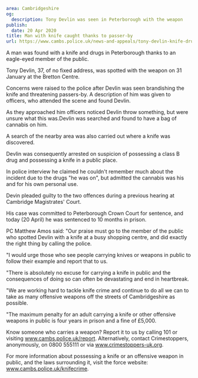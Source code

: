 ```yaml
area: Cambridgeshire
og:
  description: Tony Devlin was seen in Peterborough with the weapon
publish:
  date: 20 Apr 2020
title: Man with knife caught thanks to passer-by
url: https://www.cambs.police.uk/news-and-appeals/tony-devlin-knife-drugs-sentencing
```

A man was found with a knife and drugs in Peterborough thanks to an eagle-eyed member of the public.

Tony Devlin, 37, of no fixed address, was spotted with the weapon on 31 January at the Bretton Centre.

Concerns were raised to the police after Devlin was seen brandishing the knife and threatening passers-by. A description of him was given to officers, who attended the scene and found Devlin.

As they approached him officers noticed Devlin throw something, but were unsure what this was.Devlin was searched and found to have a bag of cannabis on him.

A search of the nearby area was also carried out where a knife was discovered.

Devlin was consequently arrested on suspicion of possessing a class B drug and possessing a knife in a public place.

In police interview he claimed he couldn't remember much about the incident due to the drugs "he was on", but admitted the cannabis was his and for his own personal use.

Devin pleaded guilty to the two offences during a previous hearing at Cambridge Magistrates' Court.

His case was committed to Peterborough Crown Court for sentence, and today (20 April) he was sentenced to 10 months in prison.

PC Matthew Amos said: "Our praise must go to the member of the public who spotted Devlin with a knife at a busy shopping centre, and did exactly the right thing by calling the police.

"I would urge those who see people carrying knives or weapons in public to follow their example and report that to us.

"There is absolutely no excuse for carrying a knife in public and the consequences of doing so can often be devastating and end in heartbreak.

"We are working hard to tackle knife crime and continue to do all we can to take as many offensive weapons off the streets of Cambridgeshire as possible.

"The maximum penalty for an adult carrying a knife or other offensive weapons in public is four years in prison and a fine of £5,000.

Know someone who carries a weapon? Report it to us by calling 101 or visiting www.cambs.police.uk/report. Alternatively, contact Crimestoppers, anonymously, on 0800 555111 or via www.crimestoppers-uk.org.

For more information about possessing a knife or an offensive weapon in public, and the laws surrounding it, visit the force website: www.cambs.police.uk/knifecrime.
